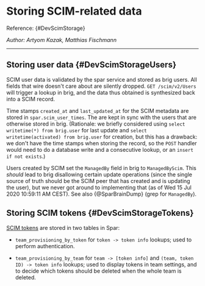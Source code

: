 # Storing SCIM-related data

Reference: {#DevScimStorage}

_Author: Artyom Kazak, Matthias Fischmann_

---

## Storing user data {#DevScimStorageUsers}

SCIM user data is validated by the spar service and stored as brig users.  All fields that wire doesn't care about are silently dropped.  `GET /scim/v2/Users` will trigger a lookup in brig, and the data thus obtained is synthesized back into a SCIM record.

Time stamps `created_at` and `last_updated_at` for the SCIM metadata are stored in `spar.scim_user_times`.  The are kept in sync with the users that are otherwise stored in brig.  (Rationale: we briefly considered using `select writetime(*) from brig.user` for last update and `select writetime(activated) from brig.user` for creation, but this has a drawback: we don't have the time stamps when storing the record, so the `POST` handler would need to do a database write and a consecutive lookup, or an `insert if not exists`.)

Users created by SCIM set the `ManagedBy` field in brig to `ManagedByScim`.  This *should* lead to brig disallowing certain update operations (since the single source of truth should be the SCIM peer that has created and is updating the user), but we never got around to implementing that (as of Wed 15 Jul 2020 10:59:11 AM CEST).  See also {@SparBrainDump} (grep for `ManagedBy`).


## Storing SCIM tokens {#DevScimStorageTokens}

[SCIM tokens](../../reference/provisioning/scim-token.md) are stored in two tables in Spar:

* `team_provisioning_by_token` for `token -> token info` lookups; used to perform authentication.

* `team_provisioning_by_team` for `team -> [token info]` and `(team, token ID) -> token info` lookups; used to display tokens in team settings, and to decide which tokens should be deleted when the whole team is deleted.
